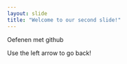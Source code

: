 ```yaml
---
layout: slide
title: "Welcome to our second slide!"
---
```

Oefenen met github

Use the left arrow to go back!
